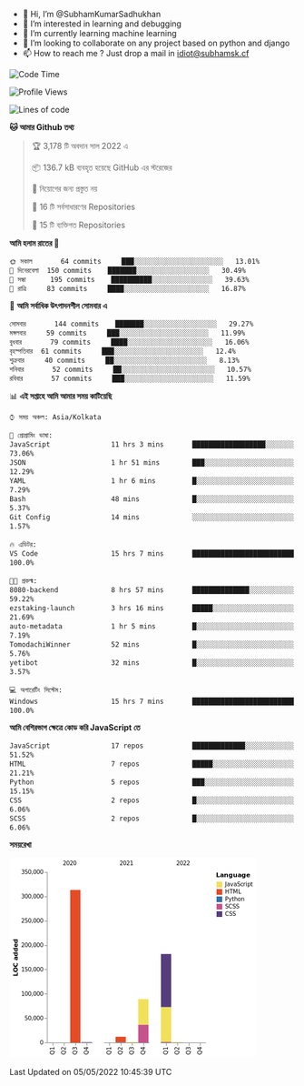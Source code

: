 - 👋 Hi, I’m @SubhamKumarSadhukhan
- 👀 I’m interested in learning and debugging
- 🌱 I’m currently learning machine learning
- 💞️ I’m looking to collaborate on any project based on python and django
- 📫 How to reach me ?
      Just drop a mail in idiot@subhamsk.cf

<!---
SubhamKumarSadhukhan/SubhamKumarSadhukhan is a ✨ special ✨ repository because its `README.md` (this file) appears on your GitHub profile.
You can click the Preview link to take a look at your changes.
--->


<!--START_SECTION:waka-->
![Code Time](http://img.shields.io/badge/Code%20Time-467%20hrs%2049%20mins-blue)

![Profile Views](http://img.shields.io/badge/%E0%A6%AA%E0%A7%8D%E0%A6%B0%E0%A7%8B%E0%A6%AB%E0%A6%BE%E0%A6%87%E0%A6%B2%20%E0%A6%A6%E0%A6%B0%E0%A7%8D%E0%A6%B6%E0%A6%A8-1-blue)

![Lines of code](https://img.shields.io/badge/%E0%A6%B9%E0%A7%8D%E0%A6%AF%E0%A6%BE%E0%A6%B2%E0%A7%8B%20%E0%A6%93%E0%A6%AF%E0%A6%BC%E0%A6%BE%E0%A6%B0%E0%A7%8D%E0%A6%B2%E0%A7%8D%E0%A6%A1%20%E0%A6%A5%E0%A7%87%E0%A6%95%E0%A7%87%20%E0%A6%86%E0%A6%AE%E0%A6%BF%20%E0%A6%B2%E0%A6%BF%E0%A6%96%E0%A7%87%E0%A6%9B%E0%A6%BF-599%20Thousand%20%E0%A6%95%E0%A7%8B%E0%A6%A1%E0%A7%87%E0%A6%B0%20%E0%A6%B2%E0%A6%BE%E0%A6%87%E0%A6%A8-blue)

**🐱 আমার Github তথ্য** 

> 🏆 3,178 টি অবদান সাল 2022 এ
 > 
> 📦 136.7 kB ব্যবহৃত হয়েছে GitHub এর স্টরেজের 
 > 
> 🚫 নিয়োগের জন্য প্রস্তুত নয়
 > 
> 📜 16 টি সর্বসাধারণের Repositories 
 > 
> 🔑 15 টি ব্যক্তিগত Repositories  
 > 
**আমি হলাম রাতের 🦉** 

```text
🌞 সকাল       64 commits     ███░░░░░░░░░░░░░░░░░░░░░░   13.01% 
🌆 দিনেরবেলা  150 commits    ███████░░░░░░░░░░░░░░░░░░   30.49% 
🌃 সন্ধা      195 commits    ██████████░░░░░░░░░░░░░░░   39.63% 
🌙 রাত্রি     83 commits     ████░░░░░░░░░░░░░░░░░░░░░   16.87%

```
📅 **আমি সর্বাধিক উৎপাদনশীল সোমবার এ** 

```text
সোমবার       144 commits    ███████░░░░░░░░░░░░░░░░░░   29.27% 
মঙ্গলবার     59 commits     ███░░░░░░░░░░░░░░░░░░░░░░   11.99% 
বুধবার       79 commits     ████░░░░░░░░░░░░░░░░░░░░░   16.06% 
বৃহস্পতিবার  61 commits     ███░░░░░░░░░░░░░░░░░░░░░░   12.4% 
শুক্রবার     40 commits     ██░░░░░░░░░░░░░░░░░░░░░░░   8.13% 
শনিবার       52 commits     ██░░░░░░░░░░░░░░░░░░░░░░░   10.57% 
রবিবার       57 commits     ███░░░░░░░░░░░░░░░░░░░░░░   11.59%

```


📊 **এই সপ্তাহে আমি আমার সময় কাটিয়েছি** 

```text
⌚︎ সময় অঞ্চল: Asia/Kolkata

💬 প্রোগ্রামিং ভাষা: 
JavaScript               11 hrs 3 mins       ██████████████████░░░░░░░   73.06% 
JSON                     1 hr 51 mins        ███░░░░░░░░░░░░░░░░░░░░░░   12.29% 
YAML                     1 hr 6 mins         █░░░░░░░░░░░░░░░░░░░░░░░░   7.29% 
Bash                     48 mins             █░░░░░░░░░░░░░░░░░░░░░░░░   5.37% 
Git Config               14 mins             ░░░░░░░░░░░░░░░░░░░░░░░░░   1.57%

🔥 এডিটর: 
VS Code                  15 hrs 7 mins       █████████████████████████   100.0%

🐱‍💻 প্রকল্ম: 
8080-backend             8 hrs 57 mins       ██████████████░░░░░░░░░░░   59.22% 
ezstaking-launch         3 hrs 16 mins       █████░░░░░░░░░░░░░░░░░░░░   21.69% 
auto-metadata            1 hr 5 mins         █░░░░░░░░░░░░░░░░░░░░░░░░   7.19% 
TomodachiWinner          52 mins             █░░░░░░░░░░░░░░░░░░░░░░░░   5.76% 
yetibot                  32 mins             █░░░░░░░░░░░░░░░░░░░░░░░░   3.57%

💻 অপারেটিং সিস্টেম: 
Windows                  15 hrs 7 mins       █████████████████████████   100.0%

```

**আমি বেশিরভাগ ক্ষেত্রে কোড করি JavaScript তে** 

```text
JavaScript               17 repos            █████████████░░░░░░░░░░░░   51.52% 
HTML                     7 repos             █████░░░░░░░░░░░░░░░░░░░░   21.21% 
Python                   5 repos             ███░░░░░░░░░░░░░░░░░░░░░░   15.15% 
CSS                      2 repos             █░░░░░░░░░░░░░░░░░░░░░░░░   6.06% 
SCSS                     2 repos             █░░░░░░░░░░░░░░░░░░░░░░░░   6.06%

```


**সময়রেখা**

![Chart not found](https://raw.githubusercontent.com/SubhamKumarSadhukhan/SubhamKumarSadhukhan/main/charts/bar_graph.png) 


 Last Updated on 05/05/2022 10:45:39 UTC
<!--END_SECTION:waka-->
